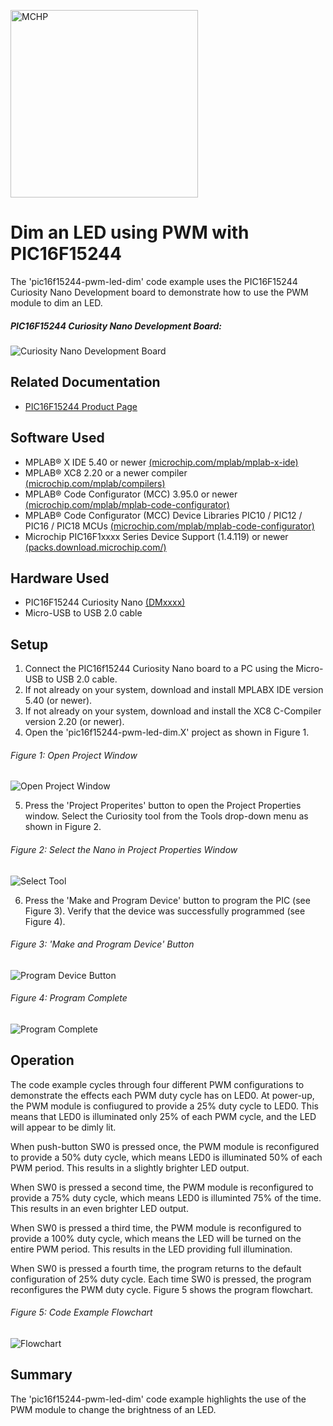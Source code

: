 <!-- Please do not change this html logo with link -->
<a href="https://www.microchip.com" rel="nofollow"><img src="images/microchip.png" alt="MCHP" width="300"/></a>

# Dim an LED using PWM with PIC16F15244

The 'pic16f15244-pwm-led-dim' code example uses the PIC16F15244 Curiosity Nano Development board to demonstrate how to use the PWM module to dim an LED.

##### PIC16F15244 Curiosity Nano Development Board:
![Curiosity Nano Development Board](images/NanoHighlights.png)

## Related Documentation
- [PIC16F15244 Product Page](https://www.microchip.com/wwwproducts/en/PIC16F15244)

## Software Used
- MPLAB® X IDE 5.40 or newer [(microchip.com/mplab/mplab-x-ide)](http://www.microchip.com/mplab/mplab-x-ide)
- MPLAB® XC8 2.20 or a newer compiler [(microchip.com/mplab/compilers)](http://www.microchip.com/mplab/compilers)
- MPLAB® Code Configurator (MCC) 3.95.0 or newer [(microchip.com/mplab/mplab-code-configurator)](https://www.microchip.com/mplab/mplab-code-configurator)
- MPLAB® Code Configurator (MCC) Device Libraries PIC10 / PIC12 / PIC16 / PIC18 MCUs [(microchip.com/mplab/mplab-code-configurator)](https://www.microchip.com/mplab/mplab-code-configurator)
- Microchip PIC16F1xxxx Series Device Support (1.4.119) or newer [(packs.download.microchip.com/)](https://packs.download.microchip.com/)

## Hardware Used
- PIC16F15244 Curiosity Nano [(DMxxxx)]()
- Micro-USB to USB 2.0 cable

## Setup
1. Connect the PIC16f15244 Curiosity Nano board to a PC using the Micro-USB to USB 2.0 cable.
2. If not already on your system, download and install MPLABX IDE version 5.40 (or newer).
3. If not already on your system, download and install the XC8 C-Compiler version 2.20 (or newer).
4. Open the 'pic16f15244-pwm-led-dim.X' project as shown in Figure 1.

###### Figure 1: Open Project Window
![Open Project Window](images/OpenProjectWindow.png)

5. Press the 'Project Properites' button to open the Project Properties window. Select the Curiosity tool from the Tools drop-down menu as shown in Figure 2.

###### Figure 2: Select the Nano in Project Properties Window
![Select Tool](images/SelectTool.png)

6. Press the 'Make and Program Device' button to program the PIC (see Figure 3). Verify that the device was successfully programmed (see Figure 4).

###### Figure 3: 'Make and Program Device' Button
![Program Device Button](images/ProgramDevice.png)

###### Figure 4: Program Complete
![Program Complete](images/ProgramSuccess.png)

## Operation
The code example cycles through four different PWM configurations to demonstrate the effects each PWM duty cycle has on LED0. At power-up, the PWM module is confiugured to provide a 25% duty cycle to LED0. This means that LED0 is illuminated only 25% of each PWM cycle, and the LED will appear to be dimly lit.

When push-button SW0 is pressed once, the PWM module is reconfigured to provide a 50% duty cycle, which means LED0 is illuminated 50% of each PWM period. This results in a slightly brighter LED output.

When SW0 is pressed a second time, the PWM module is reconfigured to provide a 75% duty cycle, which means LED0 is illuminted 75% of the time. This results in an even brighter LED output.

When SW0 is pressed a third time, the PWM module is reconfigured to provide a 100% duty cycle, which means the LED will be turned on the entire PWM period. This results in the LED providing full illumination.

When SW0 is pressed a fourth time, the program returns to the default configuration of 25% duty cycle. Each time SW0 is pressed, the program reconfigures the PWM duty cycle. Figure 5 shows the program flowchart.

###### Figure 5: Code Example Flowchart
![Flowchart](images/PWMDimFlowchart.png)

## Summary
The 'pic16f15244-pwm-led-dim' code example highlights the use of the PWM module to change the brightness of an LED.
